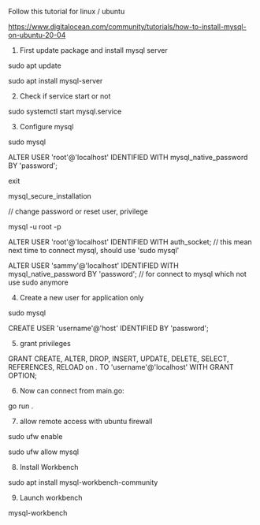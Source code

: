 Follow this tutorial for linux / ubuntu 

https://www.digitalocean.com/community/tutorials/how-to-install-mysql-on-ubuntu-20-04

1. First update package and install mysql server

sudo apt update

sudo apt install mysql-server

2. Check if service start or not

sudo systemctl start mysql.service

3. Configure mysql

sudo mysql 

ALTER USER 'root'@'localhost' IDENTIFIED WITH mysql_native_password BY 'password';

exit

mysql_secure_installation

// change password or reset user, privilege

mysql -u root -p

ALTER USER 'root'@'localhost' IDENTIFIED WITH auth_socket; // this mean next time to connect mysql, should use 'sudo mysql'

ALTER USER 'sammy'@'localhost' IDENTIFIED WITH mysql_native_password BY 'password'; // for connect to mysql which not use sudo anymore

4. Create a new user for application only

sudo mysql

CREATE USER 'username'@'host' IDENTIFIED BY 'password';

5. grant privileges

GRANT CREATE, ALTER, DROP, INSERT, UPDATE, DELETE, SELECT, REFERENCES, RELOAD on *.* TO 'username'@'localhost' WITH GRANT OPTION;

6. Now can connect from main.go: 

go run .

7. allow remote access with ubuntu firewall 

sudo ufw enable

sudo ufw allow mysql

8. Install Workbench

sudo apt install mysql-workbench-community

9. Launch workbench

mysql-workbench

